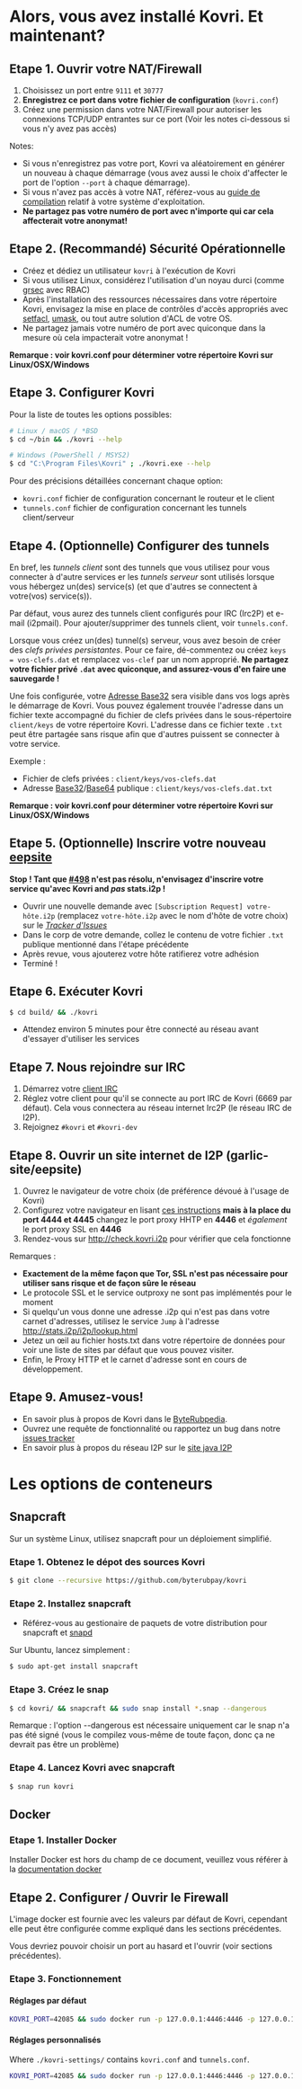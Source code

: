 # Alors, vous avez installé Kovri. Et maintenant?

## Etape 1. Ouvrir votre NAT/Firewall
1. Choisissez un port entre `9111` et `30777`
2. **Enregistrez ce port dans votre fichier de configuration** (`kovri.conf`)
3. Créez une permission dans votre NAT/Firewall pour autoriser les connexions TCP/UDP entrantes sur ce port (Voir les notes ci-dessous si vous n'y avez pas accès)

Notes:

- Si vous n'enregistrez pas votre port, Kovri va aléatoirement en générer un nouveau à chaque démarrage (vous avez aussi le choix d'affecter le port de l'option `--port` à chaque démarrage).
- Si vous n'avez pas accès à votre NAT, référez-vous au [guide de compilation](https://github.com/byterubpay/kovri-docs/blob/master/i18n/fr/building.md) relatif à votre système d'exploitation.
- **Ne partagez pas votre numéro de port avec n'importe qui car cela affecterait votre anonymat!**

## Etape 2. (Recommandé) Sécurité Opérationnelle

- Créez et dédiez un utilisateur `kovri` à l'exécution de Kovri
- Si vous utilisez Linux, considérez l'utilisation d'un noyau durci (comme [grsec](https://en.wikibooks.org/wiki/Grsecurity) avec RBAC)
- Après l'installation des ressources nécessaires dans votre répertoire Kovri, envisagez la mise en place de contrôles d'accès appropriés avec [setfacl](https://linux.die.net/man/1/setfacl), [umask](https://en.wikipedia.org/wiki/Umask), ou tout autre solution d'ACL de votre OS.
- Ne partagez jamais votre numéro de port avec quiconque dans la mesure où cela impacterait votre anonymat !

**Remarque : voir kovri.conf pour déterminer votre répertoire Kovri sur Linux/OSX/Windows**

## Etape 3. Configurer Kovri

Pour la liste de toutes les options possibles:

```bash
# Linux / macOS / *BSD
$ cd ~/bin && ./kovri --help
```

```bash
# Windows (PowerShell / MSYS2)
$ cd "C:\Program Files\Kovri" ; ./kovri.exe --help
```

Pour des précisions détaillées concernant chaque option:

- `kovri.conf` fichier de configuration concernant le routeur et le client
- `tunnels.conf` fichier de configuration concernant les tunnels client/serveur

## Etape 4. (Optionnelle) Configurer des tunnels

En bref, les *tunnels client* sont des tunnels que vous utilisez pour vous connecter à d'autre services er les *tunnels serveur* sont utilisés lorsque vous hébergez un(des) service(s) (et que d'autres se connectent à votre(vos) service(s)).

Par défaut, vous aurez des tunnels client configurés pour IRC (Irc2P) et e-mail (i2pmail). Pour ajouter/supprimer des tunnels client, voir `tunnels.conf`.

Lorsque vous créez un(des) tunnel(s) serveur, vous avez besoin de créer des *clefs privées persistantes*. Pour ce faire, dé-commentez ou créez `keys = vos-clefs.dat` et remplacez `vos-clef` par un nom approprié. **Ne partagez votre fichier privé `.dat` avec quiconque, and assurez-vous d'en faire une sauvegarde !**

Une fois configurée, votre [Adresse Base32](https://getmonero.org/resources/moneropedia/base32-address) sera visible dans vos logs après le démarrage de Kovri. Vous pouvez également trouvée l'adresse dans un fichier texte accompagné du fichier de clefs privées dans le sous-répertoire `client/keys` de votre répertoire Kovri. L'adresse dans ce fichier texte `.txt` peut être partagée sans risque afin que d'autres puissent se connecter à votre service.

Exemple :

- Fichier de clefs privées : `client/keys/vos-clefs.dat`
- Adresse [Base32](https://getmonero.org/resources/moneropedia/base32-address)/[Base64](https://getmonero.org/resources/moneropedia/base64-address) publique : `client/keys/vos-clefs.dat.txt`

**Remarque : voir kovri.conf pour déterminer votre répertoire Kovri sur Linux/OSX/Windows**

## Etape 5. (Optionnelle) Inscrire votre nouveau [eepsite](https://getmonero.org/resources/moneropedia/eepsite)

**Stop ! Tant que [#498](https://github.com/byterubpay/kovri/issues/498) n'est pas résolu, n'envisagez d'inscrire votre service qu'avec Kovri and *pas* stats.i2p !**

- Ouvrir une nouvelle demande avec `[Subscription Request] votre-hôte.i2p` (remplacez `votre-hôte.i2p` avec le nom d'hôte de votre choix) sur le [*Tracker d'Issues*](https://github.com/byterubpay/kovri/issues/)
- Dans le corp de votre demande, collez le contenu de votre fichier `.txt` publique mentionné dans l'étape précédente
- Après revue, vous ajouterez votre hôte ratifierez votre adhésion
- Terminé !

## Etape 6. Exécuter Kovri
```bash
$ cd build/ && ./kovri
```
- Attendez environ 5 minutes pour être connecté au réseau avant d'essayer d'utiliser les services

## Etape 7. Nous rejoindre sur IRC
1. Démarrez votre [client IRC](https://en.wikipedia.org/wiki/List_of_IRC_clients)
2. Réglez votre client pour qu'il se connecte au port IRC de Kovri (6669 par défaut). Cela vous connectera au réseau internet Irc2P (le réseau IRC de I2P).
3. Rejoignez `#kovri` et `#kovri-dev`

## Etape 8. Ouvrir un site internet de I2P (garlic-site/eepsite)
1. Ouvrez le navigateur de votre choix (de préférence dévoué à l'usage de Kovri)
2. Configurez votre navigateur en lisant [ces instructions](https://geti2p.net/fr/about/browser-config) **mais à la place du port 4444 et 4445** changez le port proxy HHTP en **4446** et *également* le port proxy SSL en **4446**
3. Rendez-vous sur http://check.kovri.i2p pour vérifier que cela fonctionne

Remarques :

- **Exactement de la même façon que Tor, SSL n'est pas nécessaire pour utiliser sans risque et de façon sûre le réseau**
- Le protocole SSL et le service outproxy ne sont pas implémentés pour le moment
- Si quelqu'un vous donne une adresse .i2p qui n'est pas dans votre carnet d'adresses, utilisez le service `Jump` à l'adresse http://stats.i2p/i2p/lookup.html
- Jetez un œil au fichier hosts.txt dans votre répertoire de données pour voir une liste de sites par défaut que vous pouvez visiter.
- Enfin, le Proxy HTTP et le carnet d'adresse sont en cours de développement.

## Etape 9. Amusez-vous!
- En savoir plus à propos de Kovri dans le [ByteRubpedia](https://getmonero.org/resources/moneropedia/kovri.html).
- Ouvrez une requête de fonctionnalité ou rapportez un bug dans notre [issues tracker](https://github.com/byterubpay/kovri/issues)
- En savoir plus à propos du réseau I2P sur le [site java I2P](https://geti2p.net/en/docs)

# Les options de conteneurs

## Snapcraft

Sur un système Linux, utilisez snapcraft pour un déploiement simplifié.

### Etape 1. Obtenez le dépot des sources Kovri

```bash
$ git clone --recursive https://github.com/byterubpay/kovri
```

### Etape 2. Installez snapcraft

- Référez-vous au gestionaire de paquets de votre distribution pour snapcraft et [snapd](https://snapcraft.io/docs/core/install)

Sur Ubuntu, lancez simplement :
```bash
$ sudo apt-get install snapcraft
```

### Etape 3. Créez le snap

```bash
$ cd kovri/ && snapcraft && sudo snap install *.snap --dangerous
```
Remarque : l'option --dangerous est nécessaire uniquement car le snap n'a pas été signé (vous le compilez vous-même de toute façon, donc ça ne devrait pas être un problème)

### Etape 4. Lancez Kovri avec snapcraft

```bash
$ snap run kovri
```

## Docker

### Etape 1. Installer Docker
Installer Docker est hors du champ de ce document, veuillez vous référer à la [documentation docker](https://docs.docker.com/engine/installation/)

## Etape 2. Configurer / Ouvrir le Firewall

L'image docker est fournie avec les valeurs par défaut de Kovri, cependant elle peut être configurée comme expliqué dans les sections précédentes.

Vous devriez pouvoir choisir un port au hasard et l'ouvrir (voir sections précédentes).

### Etape 3. Fonctionnement

#### Réglages par défaut
```bash
KOVRI_PORT=42085 && sudo docker run -p 127.0.0.1:4446:4446 -p 127.0.0.1:6669:6669 -p $KOVRI_PORT --env KOVRI_PORT=$KOVRI_PORT geti2p/kovri
```

#### Réglages personnalisés
Where `./kovri-settings/` contains `kovri.conf` and `tunnels.conf`.
```bash
KOVRI_PORT=42085 && sudo docker run -p 127.0.0.1:4446:4446 -p 127.0.0.1:6669:6669 -p $KOVRI_PORT --env KOVRI_PORT=$KOVRI_PORT -v kovri-settings:/home/kovri/.kovri/config:ro geti2p/kovri
```
